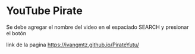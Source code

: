 # YouTube Pirate

Se debe agregar el nombre del video en el espaciado SEARCH y presionar el botón

link de la pagina https://ivangmtz.github.io/PirateYutu/

